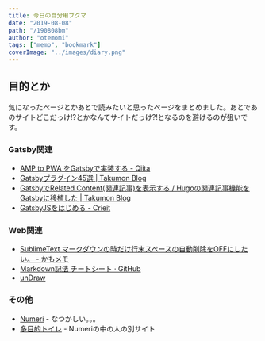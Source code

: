 ```yaml
---
title: 今日の自分用ブクマ
date: "2019-08-08"
path: "/190808bm"
author: "otemomi"
tags: ["memo", "bookmark"]
coverImage: "../images/diary.png"
---
```


## 目的とか
気になったページとかあとで読みたいと思ったページをまとめました。あとであのサイトどこだっけ!?とかなんてサイトだっけ?!となるのを避けるのが狙いです。

### Gatsby関連
- [AMP to PWA をGatsbyで実装する - Qiita](https://qiita.com/Tkashiro/items/4b6417c409a8603c0d62)
- [Gatsbyプラグイン45選 | Takumon Blog](https://takumon.com/2018/10/21/)
- [GatsbyでRelated Content(関連記事)を表示する / Hugoの関連記事機能をGatsbyに移植した | Takumon Blog](https://takumon.com/gatsby-related-posts-like-hugo)
- [GatsbyJSをはじめる - Crieit](https://crieit.net/posts/GatsbyJS)

### Web関連
- [SublimeText マークダウンの時だけ行末スペースの自動削除をOFFにしたい。 - かもメモ](https://chaika.hatenablog.com/entry/2017/08/10/090000)
- [Markdown記法 チートシート · GitHub](https://gist.github.com/mignonstyle/083c9e1651d7734f84c99b8cf49d57fa)
- [unDraw](https://undraw.co)

### その他
- [Numeri](http://www.numeri.jp/) - なつかしい。。。
- [多目的トイレ](http://tamokuteki.hatenablog.com/) - Numeriの中の人の別サイト